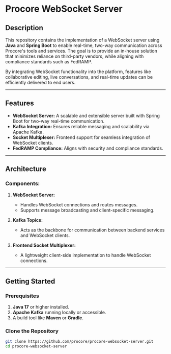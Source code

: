 # Procore WebSocket Server

## Description
This repository contains the implementation of a WebSocket server using **Java** and **Spring Boot** to enable real-time, two-way communication across Procore's tools and services. The goal is to provide an in-house solution that minimizes reliance on third-party vendors, while aligning with compliance standards such as FedRAMP.

By integrating WebSocket functionality into the platform, features like collaborative editing, live conversations, and real-time updates can be efficiently delivered to end users.

---

## Features
- **WebSocket Server:** A scalable and extensible server built with Spring Boot for two-way real-time communication.
- **Kafka Integration:** Ensures reliable messaging and scalability via Apache Kafka.
- **Socket Multiplexer:** Frontend support for seamless integration of WebSocket clients.
- **FedRAMP Compliance:** Aligns with security and compliance standards.

---

## Architecture
### Components:
1. **WebSocket Server:**
   - Handles WebSocket connections and routes messages.
   - Supports message broadcasting and client-specific messaging.

2. **Kafka Topics:**
   - Acts as the backbone for communication between backend services and WebSocket clients.

3. **Frontend Socket Multiplexer:**
   - A lightweight client-side implementation to handle WebSocket connections.

---

## Getting Started

### Prerequisites
1. **Java 17** or higher installed.
2. **Apache Kafka** running locally or accessible.
3. A build tool like **Maven** or **Gradle**.

### Clone the Repository
```bash
git clone https://github.com/procore/procore-websocket-server.git
cd procore-websocket-server
